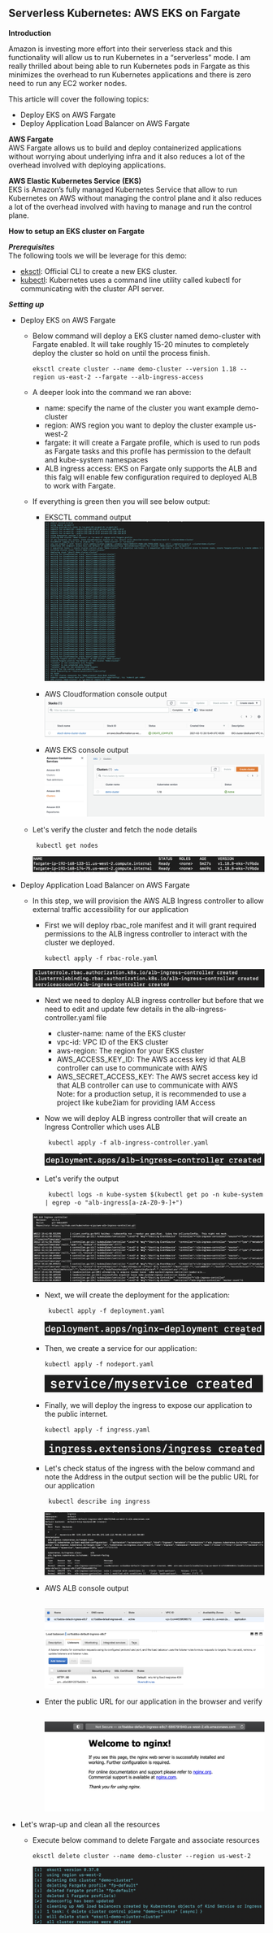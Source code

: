 ## Serverless Kubernetes: AWS EKS on Fargate

**Introduction**

Amazon is investing more effort into their serverless stack and this functionality will allow us to run Kubernetes in a “serverless” mode. I am really thrilled about being able to run Kubernetes pods in Fargate as this minimizes the overhead to run Kubernetes applications and there is zero need to run any EC2 worker nodes.

This article will cover the following topics:

- Deploy EKS on AWS Fargate
- Deploy Application Load Balancer on AWS Fargate

**AWS Fargate**
<br>AWS Fargate allows us to build and deploy containerized applications without worrying about underlying infra and it also reduces a lot of the overhead involved with deploying applications. 

**AWS Elastic Kubernetes Service (EKS)**
<br>EKS is Amazon’s fully managed Kubernetes Service that allow to run Kubernetes on AWS without managing the control plane and it also reduces a lot of the overhead involved with having to manage and run the control plane.

**How to setup an EKS cluster on Fargate**

***Prerequisites***
<br>The following tools we will be leverage for this demo:
- <a href="https://docs.aws.amazon.com/eks/latest/userguide/eksctl.html">eksctl</a>: Official CLI to create a new EKS cluster.
- <a href="https://docs.aws.amazon.com/eks/latest/userguide/install-kubectl.html">kubectl</a>: Kubernetes uses a command line utility called kubectl for communicating with the cluster API server.

***Setting up***

- Deploy EKS on AWS Fargate
  - Below command will deploy a EKS cluster named demo-cluster with Fargate enabled. It will take roughly 15-20 minutes to completely deploy the cluster so hold on until the process finish.
      
        eksctl create cluster --name demo-cluster --version 1.18 --region us-east-2 --fargate --alb-ingress-access
  - A deeper look into the command we ran above:
    - name: specify the name of the cluster you want example demo-cluster
    - region: AWS region you want to deploy the cluster example us-west-2
    - fargate: it will create a Fargate profile, which is used to run pods as Fargate tasks and this profile has permission to the default and kube-system namespaces
    - ALB ingress access: EKS on Fargate only supports the ALB and this falg will enable few configuration required to deployed ALB to work with Fargate.
  - If everything is green then you will see below output:
    - EKSCTL command output
      <br><img src="images/image.png" class="inline"/>
      
    - AWS Cloudformation console output
      <br><img src="images/image2.png" class="inline"/>
      
    - AWS EKS console output
      <br><img src="images/image3.png" class="inline"/>
      
  - Let's verify the cluster and fetch the node details 
      
         kubectl get nodes
    <img src="images/image4.png" class="inline"/>

- Deploy Application Load Balancer on AWS Fargate
  - In this step, we will provision the AWS ALB Ingress controller to allow external traffic accessibility for our application
    - First we will deploy rbac_role manifest and it will grant required permissions to the ALB ingress controller to interact with the cluster we deployed.
    
          kubectl apply -f rbac-role.yaml
     <img src="images/image5.png" class="inline"/>
    
    - Next we need to deploy ALB ingress controller but before that we need to edit and update few details in the alb-ingress-controller.yaml file
        - cluster-name: name of the EKS cluster<br>
        - vpc-id: VPC ID of the EKS cluster
        - aws-region: The region for your EKS cluster<br>
        - AWS_ACCESS_KEY_ID: The AWS access key id that ALB controller can use to communicate with AWS<br>
        - AWS_SECRET_ACCESS_KEY: The AWS secret access key id that ALB controller can use to communicate with AWS<br>
        Note: for a production setup, it is recommended to use a project like kube2iam for providing IAM Access <br>
     - Now we will deploy ALB ingress controller that will create an Ingress Controller which uses ALB
          
            kubectl apply -f alb-ingress-controller.yaml
       <img src="images/image6.png" class="inline"/>
       
      - Let's verify the output 
             
             kubectl logs -n kube-system $(kubectl get po -n kube-system | egrep -o "alb-ingress[a-zA-Z0-9-]+")

       <img src="images/image7.png" class="inline"/>
      
      - Next, we will create the deployment for the application:
             
             kubectl apply -f deployment.yaml
         
         <img src="images/image8.png" class="inline"/>
       
      - Then, we create a service for our application:
      
            kubectl apply -f nodeport.yaml
         
         <img src="images/image9.png" class="inline"/>
       
       - Finally, we will deploy the ingress to expose our application to the public internet.
       
             kubectl apply -f ingress.yaml 
         
         <img src="images/image10.png" class="inline"/>
        
       - Let's check status of the ingress with the below command and note the Address in the output section will be the public URL for our application
       
              kubectl describe ing ingress
         
         <img src="images/image11.png" class="inline"/>

       - AWS ALB console output
       
         <br><img src="images/image12.png" class="inline"/>

       - Enter the public URL for our application in the browser and verify 
       
         <br><img src="images/image13.png" class="inline"/>

- Let's wrap-up and clean all the resources 
  - Execute below command to delete Fargate and associate resources 
    
        eksctl delete cluster --name demo-cluster --region us-west-2
      
     <img src="images/image14.png" class="inline"/>
     
